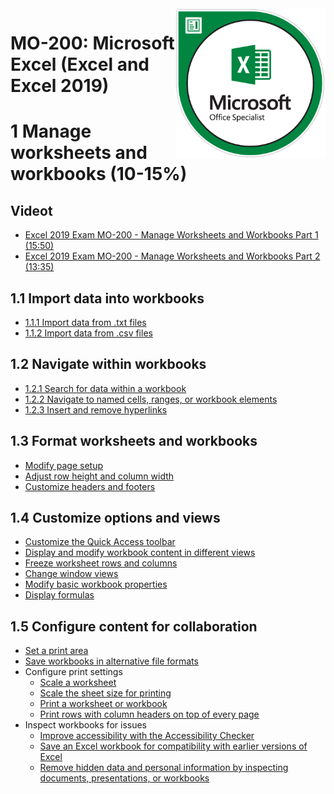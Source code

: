 <img src="images/MOS_Excel.png" alt="MOS Excel Badge" style="float: right; width: 15rem;">

# MO-200: Microsoft Excel (Excel and Excel 2019)

# 1 Manage worksheets and workbooks (10-15%)

## Videot
 - [Excel 2019 Exam MO-200 - Manage Worksheets and Workbooks Part 1 (15:50)](https://www.youtube.com/watch?v=2y1J0J0jzzs)
 - [Excel 2019 Exam MO-200 - Manage Worksheets and Workbooks Part 2 (13:35)](https://www.youtube.com/watch?v=MpzEs9NGSaI)

## 1.1 Import data into workbooks
 - [1.1.1 Import data from .txt files](https://support.microsoft.com/en-us/office/import-or-export-text-txt-or-csv-files-5250ac4c-663c-47ce-937b-339e391393ba)
 - [1.1.2 Import data from .csv files](https://support.microsoft.com/en-us/office/import-or-export-text-txt-or-csv-files-5250ac4c-663c-47ce-937b-339e391393ba)

## 1.2 Navigate within workbooks
 - [1.2.1 Search for data within a workbook](https://support.microsoft.com/en-us/office/find-or-replace-text-and-numbers-on-a-worksheet-0e304ca5-ecef-4808-b90f-fdb42f892e90)
 - [1.2.2 Navigate to named cells, ranges, or workbook elements](https://support.microsoft.com/en-us/office/select-cell-contents-in-excel-23f64223-2b6b-453a-8688-248355f10fa9)
 - [1.2.3 Insert and remove hyperlinks](https://support.microsoft.com/en-us/office/work-with-links-in-excel-7fc80d8d-68f9-482f-ab01-584c44d72b3e)

## 1.3 Format worksheets and workbooks
 - [Modify page setup](https://support.microsoft.com/en-us/office/page-setup-71c20d94-b13e-48fd-9800-cedd1fec6da3)
 - [Adjust row height and column width](https://support.microsoft.com/en-us/office/change-the-column-width-and-row-height-72f5e3cc-994d-43e8-ae58-9774a0905f46)
 - [Customize headers and footers](https://support.microsoft.com/en-us/office/page-setup-71c20d94-b13e-48fd-9800-cedd1fec6da3)

## 1.4 Customize options and views
 - [Customize the Quick Access toolbar](https://support.microsoft.com/en-us/office/customize-the-quick-access-toolbar-43fff1c9-ebc4-4963-bdbd-c2b6b0739e52)
 - [Display and modify workbook content in different views](https://support.microsoft.com/en-us/office/switch-to-full-or-normal-screen-view-in-excel-cbf43625-3fbc-48ca-9ed7-1fc678f3a0cc)
 - [Freeze worksheet rows and columns](https://support.microsoft.com/en-us/office/freeze-panes-to-lock-rows-and-columns-dab2ffc9-020d-4026-8121-67dd25f2508f)
 - [Change window views](https://support.microsoft.com/en-us/office/create-apply-or-delete-a-custom-view-ce722bf9-0b4a-49a5-94ba-438fde18fc2b)
 - [Modify basic workbook properties](https://support.microsoft.com/en-us/office/view-or-change-the-properties-for-an-office-file-21d604c2-481e-4379-8e54-1dd4622c6b75)
 - [Display formulas](https://support.microsoft.com/en-us/office/display-or-hide-formulas-f7f5ab4e-bf24-4efc-8fc9-0c1b77a5356f)

## 1.5 Configure content for collaboration
 - [Set a print area](https://support.microsoft.com/en-us/office/set-or-clear-a-print-area-on-a-worksheet-27048af8-a321-416d-ba1b-e99ae2182a7e)
 - [Save workbooks in alternative file formats](https://support.microsoft.com/en-us/office/save-a-workbook-in-another-file-format-6a16c862-4a36-48f9-a300-c2ca0065286e)
 - Configure print settings
   - [Scale a worksheet](https://support.microsoft.com/en-us/office/scale-a-worksheet-34a91eb5-8b4e-4a8a-ab28-b6492012eaae)
   - [Scale the sheet size for printing](https://support.microsoft.com/en-us/office/scale-the-sheet-size-for-printing-3ea263ac-c952-40b4-9a6c-515e8c69b826)
   - [Print a worksheet or workbook](https://support.microsoft.com/en-us/office/print-a-worksheet-or-workbook-f4ad7962-b1d5-4eb9-a24f-0907f36c4b94)
   - [Print rows with column headers on top of every page](https://support.microsoft.com/en-us/office/print-rows-with-column-headers-on-top-of-every-page-d3550133-f6a1-4c72-ad70-5309a2e8fe8c) 
 - Inspect workbooks for issues
   - [Improve accessibility with the Accessibility Checker](https://support.microsoft.com/en-us/office/improve-accessibility-with-the-accessibility-checker-a16f6de0-2f39-4a2b-8bd8-5ad801426c7f)
    - [Save an Excel workbook for compatibility with earlier versions of Excel](https://support.microsoft.com/en-us/office/save-an-excel-workbook-for-compatibility-with-earlier-versions-of-excel-169a0336-965b-4430-8554-4e7b5db79947)
    - [Remove hidden data and personal information by inspecting documents, presentations, or workbooks](https://support.microsoft.com/en-us/topic/remove-hidden-data-and-personal-information-by-inspecting-documents-presentations-or-workbooks-356b7b5d-77af-44fe-a07f-9aa4d085966f)
